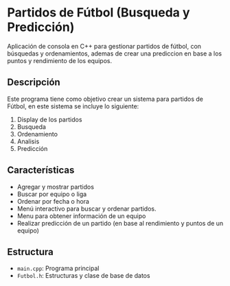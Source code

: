 # Partidos de Fútbol (Busqueda y Predicción)

Aplicación de consola en C++ para gestionar partidos de fútbol, con búsquedas y ordenamientos, ademas de crear una prediccion en base a los puntos y rendimiento de los equipos. 

## Descripción

Este programa tiene como objetivo crear un sistema para partidos de Fútbol, en este sistema se incluye lo siguiente:
1. Display de los partidos
2. Busqueda
3. Ordenamiento
4. Analisis
5. Predicción

## Características

- Agregar y mostrar partidos
- Buscar por equipo o liga
- Ordenar por fecha o hora
- Menú interactivo para buscar y ordenar partidos.
- Menu para obtener información de un equipo 
- Realizar predicción de un partido (en base al rendimiento y puntos de un equipo)

## Estructura

- `main.cpp`: Programa principal
- `Futbol.h`: Estructuras y clase de base de datos
